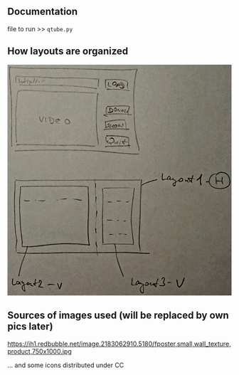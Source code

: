 ## Documentation

file to run >> `qtube.py`

## How layouts are organized

![Layouts](https://raw.githubusercontent.com/aleksejalex/Q-Tube/master/source/docs/layouts_of_qtube.jpg "a title")

## Sources of images used (will be replaced by own pics later)
https://ih1.redbubble.net/image.2183062910.5180/fposter,small,wall_texture,product,750x1000.jpg

... and some icons distributed under CC
